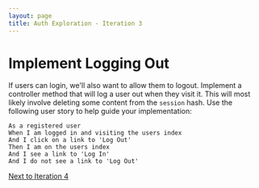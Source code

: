 ```yaml
---
layout: page
title: Auth Exploration - Iteration 3
---
```


# Implement Logging Out

If users can login, we'll also want to allow them to logout.  Implement a controller method that will log a user out when they visit it.  This will most likely involve deleting some content from the `session` hash.  Use the following user story to help guide your implementation:

```
As a registered user
When I am logged in and visiting the users index
And I click on a link to 'Log Out'
Then I am on the users index
And I see a link to 'Log In'
And I do not see a link to 'Log Out'
```

[Next to Iteration 4](./auth_exp_it4)

